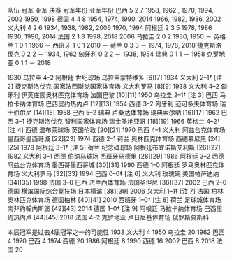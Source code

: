 
队伍	冠军	亚军	决赛	冠军年份	亚军年份
巴西	5	2	7	1958, 1962 , 1970, 1994, 2002	1950, 1998
德国	4	4	8	1954, 1974, 1990, 2014	1966, 1982, 1986, 2002
义大利	4	2	6	1934, 1938, 1982, 2006	1970, 1994
阿根廷	2	3	5	1978, 1986	1930, 1990, 2014
法国	2	1	3	1998, 2018	2006
乌拉圭	2	0	2	1930, 1950	－
英格兰	1	0	1	1966	－
西班牙	1	0	1	2010	－
荷兰	0	3	3	－	1974, 1978, 2010
捷克斯洛伐克	0	2	2	－	1934, 1962
匈牙利	0	2	2	－	1938, 1954
瑞典	0	1	1	－	1958
克罗地亚	0	1	1	－	2018


1930	乌拉圭 	4–2	 阿根廷	世纪球场	 乌拉圭蒙特维多	[6][7]
1934	义大利 	2–1†
[注 2]	 捷克斯洛伐克	国家法西斯党国家体育场	 义大利罗马	[8][9]
1938	义大利 	4–2	 匈牙利	伊芙庄园奥林匹克体育场	 法国巴黎	[10][11]
1950	乌拉圭 	2–1†
[注 3]	 巴西	马拉卡纳体育场	 巴西里约热内卢	[12][13]
1954	西德 	3–2	 匈牙利	范可多夫体育场	 瑞士伯尔尼	[14][15]
1958	巴西 	5–2	 瑞典	卢桑达体育场	 瑞典索尔纳	[16][17]
1962	巴西 	3–1	 捷克斯洛伐克	智利国家体育场	 瑞士圣地亚哥	[18][19]
1966	英格兰 	4–2†
[注 4]	 西德	温布莱球场	 英国伦敦	[20][21]
1970	巴西 	4–1	 义大利	阿兹台克体育场	 墨西哥墨西哥城	[22][23]
1974	西德 	2–1	 荷兰	奥林匹克体育场	 西德慕尼黑	[24][25]
1978	阿根廷 	3–1†
[注 5]	 荷兰	纪念碑球场	 阿根廷布宜诺斯艾利斯	[26][27]
1982	义大利 	3–1	 西德	伯纳乌球场	 西班牙马德里	[28][29]
1986	阿根廷 	3–2	 西德	阿兹台克体育场	 墨西哥墨西哥城	[30][31]
1990	西德 	1–0	 阿根廷	罗马奥林匹克体育场	 义大利罗马	[32][33]
1994	巴西 	0–0‡
[注 6]	 义大利	玫瑰碗	 美国帕萨迪纳	[34][35]
1998	法国 	3–0	 巴西	法兰西体育场	 法国圣但尼	[36][37]
2002	巴西 	2–0	 德国	横滨国际综合竞技场	 日本横滨	[38][39]
2006	义大利 	1–1‡
[注 7]	 法国	柏林奥林匹克体育场	 德国柏林	[40][41]
2010	西班牙 	1–0†
[注 8]	 荷兰	足球城体育场	 南非约翰内斯堡	[42][43]
2014	德国 	1–0†
[注 9]	 阿根廷	马拉卡纳体育场	 巴西里约热内卢	[44][45]
2018	法国 	4–2	 克罗地亚	卢日尼基体育场	 俄罗斯莫斯科

本届冠军是过去4届冠军之一的可能性
1938	义大利  4
1950	乌拉圭  20
1962	巴西  4
1970	巴西  4
1974	西德  20
1986	阿根廷 8
1990	西德  16
2002	巴西 8
2018	法国 20